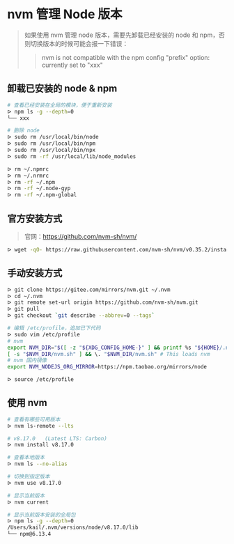 # nvm 管理 Node 版本

> 如果使用 nvm 管理 node 版本，需要先卸载已经安装的 node 和 npm，否则切换版本的时候可能会报一下错误：
>
> >  nvm is not compatible with the npm config "prefix" option: currently set to "xxx"



## 卸载已安装的 node & npm

```bash
# 查看已经安装在全局的模块，便于重新安装
ᐅ npm ls -g --depth=0
└── xxx

# 删除 node
ᐅ sudo rm /usr/local/bin/node
ᐅ sudo rm /usr/local/bin/npm
ᐅ sudo rm /usr/local/bin/npx
ᐅ sudo rm -rf /usr/local/lib/node_modules

ᐅ rm ~/.npmrc
ᐅ rm ~/.nrmrc
ᐅ rm -rf ~/.npm
ᐅ rm -rf ~/.node-gyp
ᐅ rm -rf ~/.npm-global
```





## 官方安装方式

> 官网：https://github.com/nvm-sh/nvm/

```bash
ᐅ wget -qO- https://raw.githubusercontent.com/nvm-sh/nvm/v0.35.2/install.sh | bash
```



## 手动安装方式

```bash
ᐅ git clone https://gitee.com/mirrors/nvm.git ~/.nvm
ᐅ cd ~/.nvm
ᐅ git remote set-url origin https://github.com/nvm-sh/nvm.git
ᐅ git pull
ᐅ git checkout `git describe --abbrev=0 --tags`

# 编辑 /etc/profile，追加已下代码
ᐅ sudo vim /etc/profile
# nvm
export NVM_DIR="$([ -z "${XDG_CONFIG_HOME-}" ] && printf %s "${HOME}/.nvm" || printf %s "${XDG_CONFIG_HOME}/nvm")"
[ -s "$NVM_DIR/nvm.sh" ] && \. "$NVM_DIR/nvm.sh" # This loads nvm
# nvm 国内镜像
export NVM_NODEJS_ORG_MIRROR=https://npm.taobao.org/mirrors/node

ᐅ source /etc/profile
```



## 使用 nvm

```bash
# 查看有哪些可用版本
ᐅ nvm ls-remote --lts

# v8.17.0   (Latest LTS: Carbon)
ᐅ nvm install v8.17.0

# 查看本地版本
ᐅ nvm ls --no-alias

# 切换到指定版本
ᐅ nvm use v8.17.0

# 显示当前版本
ᐅ nvm current 

# 显示当前版本安装的全局包
ᐅ npm ls -g --depth=0
/Users/kail/.nvm/versions/node/v8.17.0/lib
└── npm@6.13.4
```

